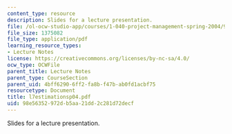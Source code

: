 ```yaml
---
content_type: resource
description: Slides for a lecture presentation.
file: /ol-ocw-studio-app/courses/1-040-project-management-spring-2004/98e56352972db5aa21dd2c281d72decf_l7estimationsp04.pdf
file_size: 1375082
file_type: application/pdf
learning_resource_types:
- Lecture Notes
license: https://creativecommons.org/licenses/by-nc-sa/4.0/
ocw_type: OCWFile
parent_title: Lecture Notes
parent_type: CourseSection
parent_uid: 4bff6290-6ff2-fa8b-f47b-ab0fd1acbf75
resourcetype: Document
title: l7estimationsp04.pdf
uid: 98e56352-972d-b5aa-21dd-2c281d72decf
---
```

Slides for a lecture presentation.